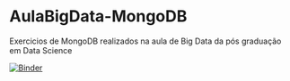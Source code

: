 # AulaBigData-MongoDB
Exercicios de MongoDB realizados na aula de Big Data da pós graduação em Data Science

[![Binder](https://mybinder.org/badge_logo.svg)](https://mybinder.org/v2/gh/RafaelHPS/AulaBigData-MongoDB/master)
